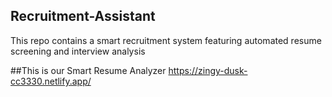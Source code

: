 ## Recruitment-Assistant
This repo contains a smart recruitment system featuring automated resume screening and interview analysis

##This is our Smart Resume Analyzer
https://zingy-dusk-cc3330.netlify.app/
